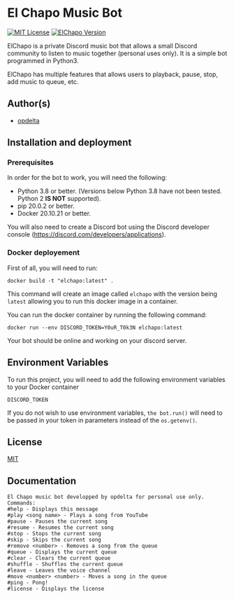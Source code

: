 # El Chapo Music Bot
[![MIT License](https://img.shields.io/badge/License-MIT-green.svg)](https://choosealicense.com/licenses/mit/)  [![ElChapo Version](https://img.shields.io/badge/version-3.1.0-brightgreen)](https://github.com/opdelta/elchapo/releases/)

ElChapo is a private Discord music bot that allows a small Discord community to 
listen to music together (personal uses only). It is a simple bot programmed in Python3. 

ElChapo has multiple features that allows users to playback, pause, stop, 
add music to queue, etc.



## Author(s)

- [opdelta](https://www.github.com/opdelta)


## Installation and deployment

### Prerequisites
In order for the bot to work, you will need the following:

- Python 3.8 or better. (Versions below Python 3.8 have not been tested. Python 2 **IS NOT** supported).
- pip 20.0.2 or better.
- Docker 20.10.21 or better.

You will also need to create a Discord bot using the Discord developer console (https://discord.com/developers/applications).


### Docker deployement

First of all, you will need to run:

`docker build -t "elchapo:latest" .`

This command will create an image called `elchapo` with the version being `latest`
allowing you to run this docker image in a container.

You can run the docker container by running the following command:

`docker run --env DISCORD_TOKEN=Y0uR_T0k3N elchapo:latest`

Your bot should be online and working on your discord server.


## Environment Variables

To run this project, you will need to add the following environment variables to your Docker container

`DISCORD_TOKEN`

If you do not wish to use environment variables, `the bot.run()` will need to be passed in your token in parameters instead of the `os.getenv()`.



## License

[MIT](https://choosealicense.com/licenses/mit/)


## Documentation

```
El Chapo music bot developped by opdelta for personal use only.
Commands:
#help - Displays this message
#play <song name> - Plays a song from YouTube
#pause - Pauses the current song
#resume - Resumes the current song
#stop - Stops the current song
#skip - Skips the current song
#remove <number> - Removes a song from the queue
#queue - Displays the current queue
#clear - Clears the current queue
#shuffle - Shuffles the current queue
#leave - Leaves the voice channel
#move <number> <number> - Moves a song in the queue
#ping - Pong!
#license - Displays the license
```
